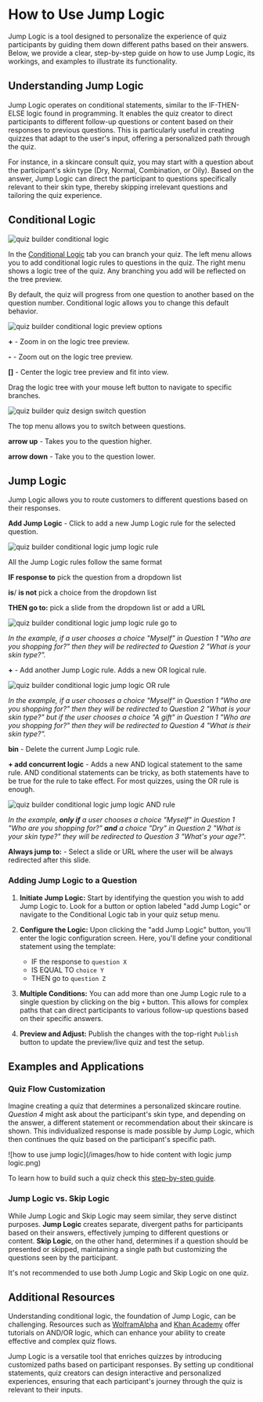 # How to Use Jump Logic

Jump Logic is a tool designed to personalize the experience of quiz participants by guiding them down different paths based on their answers. Below, we provide a clear, step-by-step guide on how to use Jump Logic, its workings, and examples to illustrate its functionality.

## Understanding Jump Logic

Jump Logic operates on conditional statements, similar to the IF-THEN-ELSE logic found in programming. It enables the quiz creator to direct participants to different follow-up questions or content based on their responses to previous questions. This is particularly useful in creating quizzes that adapt to the user's input, offering a personalized path through the quiz.

For instance, in a skincare consult quiz, you may start with a question about the participant's skin type (Dry, Normal, Combination, or Oily). Based on the answer, Jump Logic can direct the participant to questions specifically relevant to their skin type, thereby skipping irrelevant questions and tailoring the quiz experience.

## Conditional Logic

![quiz builder conditional logic](/images/manual_quizbuilder_conditionallogic.png)

In the [Conditional Logic]() tab you can branch your quiz. The left menu allows you to add conditional logic rules to questions in the quiz. The right menu shows a logic tree of the quiz. Any branching you add will be reflected on the tree preview.

By default, the quiz will progress from one question to another based on the question number. Conditional logic allows you to change this default behavior.

![quiz builder conditional logic preview options](/images/manual_quizbuilder_conditionallogic_previewoptions.png)

**+** - Zoom in on the logic tree preview.

**-** - Zoom out on the logic tree preview.

**[]** - Center the logic tree preview and fit into view.

Drag the logic tree with your mouse left button to navigate to specific branches.

![quiz builder quiz design switch question](/images/manual_quizbuilder_quizdesign_switchquestion.png)

The top menu allows you to switch between questions.

**arrow up** - Takes you to the question higher.

**arrow down** - Take you to the question lower.

## Jump Logic

Jump Logic allows you to route customers to different questions based on their responses.

**Add Jump Logic** - Click to add a new Jump Logic rule for the selected question.

![quiz builder conditional logic jump logic rule](/images/manual_quizbuilder_conditionallogic_jumplogicrule.png)

All the Jump Logic rules follow the same format

**IF response to** pick the question from a dropdown list

**is**/ **is not** pick a choice from the dropdown list

**THEN go to:** pick a slide from the dropdown list or add a URL 

![quiz builder conditional logic jump logic rule go to](/images/manual_quizbuilder_conditionallogic_jumplogicrule_goto.png)

*In the example, if a user chooses a choice "Myself" in Question 1 "Who are you shopping for?" then they will be redirected to Question 2 "What is your skin type?".*

**+** - Add another Jump Logic rule. Adds a new OR logical rule.

![quiz builder conditional logic jump logic OR rule](/images/manual_quizbuilder_conditionallogic_jumplogicrule_or.png)

*In the example, if a user chooses a choice "Myself" in Question 1 "Who are you shopping for?" then they will be redirected to Question 2 "What is your skin type?" but if the user chooses a choice "A gift" in Question 1 "Who are you shopping for?" then they will be redirected to Question 4 "What is their skin type?".*

**bin** - Delete the current Jump Logic rule.

**+ add concurrent logic** - Adds a new AND logical statement to the same rule. AND conditional statements can be tricky, as both statements have to be true for the rule to take effect. For most quizzes, using the OR rule is enough.

![quiz builder conditional logic jump logic AND rule](/images/manual_quizbuilder_conditionallogic_jumplogicrule_and.png)

*In the example, **only if** a user chooses a choice "Myself" in Question 1 "Who are you shopping for?" **and** a choice "Dry" in Question 2 "What is your skin type?" they will be redirected to Question 3 "What's your age?".*

**Always jump to:** - Select a slide or URL where the user will be always redirected after this slide.

### Adding Jump Logic to a Question

1. **Initiate Jump Logic:** Start by identifying the question you wish to add Jump Logic to. Look for a button or option labeled "add Jump Logic" or navigate to the Conditional Logic tab in your quiz setup menu.

2. **Configure the Logic:** Upon clicking the "add Jump Logic" button, you'll enter the logic configuration screen. Here, you'll define your conditional statement using the template:
    - IF the response to `question X`
    - IS EQUAL TO `choice Y`
    - THEN go to `question Z`

3. **Multiple Conditions:** You can add more than one Jump Logic rule to a single question by clicking on the big `+` button. This allows for complex paths that can direct participants to various follow-up questions based on their specific answers.

4. **Preview and Adjust:** Publish the changes with the top-right `Publish` button to update the preview/live quiz and test the setup.

## Examples and Applications

### Quiz Flow Customization

Imagine creating a quiz that determines a personalized skincare routine. *Question 4* might ask about the participant's skin type, and depending on the answer, a different statement or recommendation about their skincare is shown. This individualized response is made possible by Jump Logic, which then continues the quiz based on the participant's specific path.

![how to use jump logic](/images/how to hide content with logic jump logic.png)

To learn how to build such a quiz check this [step-by-step guide](https://docs.revenuehunt.com/how-to-guides/hide-content-with-logic/).

### Jump Logic vs. Skip Logic

While Jump Logic and Skip Logic may seem similar, they serve distinct purposes. **Jump Logic** creates separate, divergent paths for participants based on their answers, effectively jumping to different questions or content. **Skip Logic**, on the other hand, determines if a question should be presented or skipped, maintaining a single path but customizing the questions seen by the participant. 

It's not recommended to use both Jump Logic and Skip Logic on one quiz.

## Additional Resources

Understanding conditional logic, the foundation of Jump Logic, can be challenging. Resources such as [WolframAlpha](https://www.wolframalpha.com/input/?i=A+AND+%28B+OR+C%29) and [Khan Academy](https://www.khanacademy.org/computing/ap-computer-science-principles/programming-101/boolean-logic/a/compound-booleans-with-logical-operators) offer tutorials on AND/OR logic, which can enhance your ability to create effective and complex quiz flows.

Jump Logic is a versatile tool that enriches quizzes by introducing customized paths based on participant responses. By setting up conditional statements, quiz creators can design interactive and personalized experiences, ensuring that each participant's journey through the quiz is relevant to their inputs.

